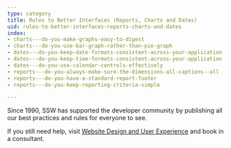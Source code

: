 ```yaml
---
type: category
title: Rules to Better Interfaces (Reports, Charts and Dates)
uid: rules-to-better-interfaces-reports-charts-and-dates
index:
- charts---do-you-make-graphs-easy-to-digest
- charts---do-you-use-bar-graph-rather-than-pie-graph
- dates---do-you-keep-date-formats-consistent-across-your-application
- dates---do-you-keep-time-formats-consistent-across-your-application
- dates---do-you-use-calendar-controls-effectively
- reports---do-you-always-make-sure-the-dimensions-all-captions--all
- reports---do-you-have-a-standard-report-footer
- reports---do-you-keep-reporting-criteria-simple

---
```

Since 1990, SSW has supported the developer community by publishing all our best practices and rules for everyone to see.

If you still need help, visit [Website Design and User Experience](http&#58;//www.ssw.com.au/ssw/Consulting/WebsiteDesignAndUserExperience.aspx) and book in a consultant.

